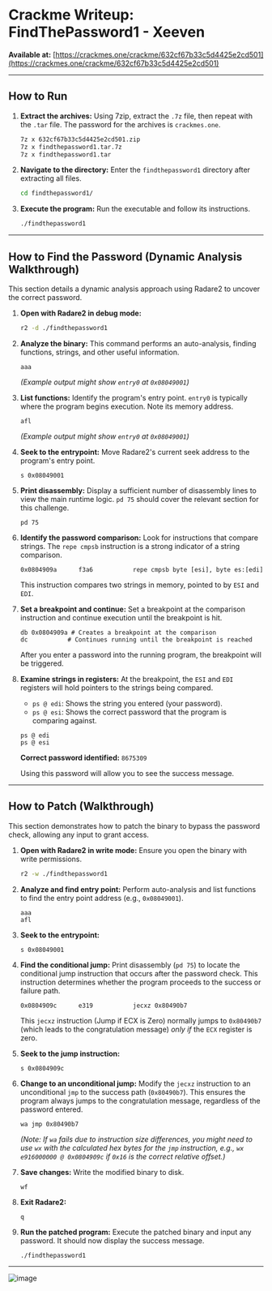 # Crackme Writeup: FindThePassword1 - Xeeven

**Available at:** [https://crackmes.one/crackme/632cf67b33c5d4425e2cd501](https://crackmes.one/crackme/632cf67b33c5d4425e2cd501)

---

## How to Run

1.  **Extract the archives:**
    Using 7zip, extract the `.7z` file, then repeat with the `.tar` file. The password for the archives is `crackmes.one`.

    ```bash
    7z x 632cf67b33c5d4425e2cd501.zip
    7z x findthepassword1.tar.7z
    7z x findthepassword1.tar
    ```

2.  **Navigate to the directory:**
    Enter the `findthepassword1` directory after extracting all files.

    ```bash
    cd findthepassword1/
    ```

3.  **Execute the program:**
    Run the executable and follow its instructions.

    ```bash
    ./findthepassword1
    ```

---

## How to Find the Password (Dynamic Analysis Walkthrough)

This section details a dynamic analysis approach using Radare2 to uncover the correct password.

1.  **Open with Radare2 in debug mode:**

    ```bash
    r2 -d ./findthepassword1
    ```

2.  **Analyze the binary:**
    This command performs an auto-analysis, finding functions, strings, and other useful information.

    ```
    aaa
    ```
    *(Example output might show `entry0` at `0x08049001`)*

3.  **List functions:**
    Identify the program's entry point. `entry0` is typically where the program begins execution. Note its memory address.

    ```
    afl
    ```
    *(Example output might show `entry0` at `0x08049001`)*

4.  **Seek to the entrypoint:**
    Move Radare2's current seek address to the program's entry point.

    ```
    s 0x08049001
    ```

5.  **Print disassembly:**
    Display a sufficient number of disassembly lines to view the main runtime logic. `pd 75` should cover the relevant section for this challenge.

    ```
    pd 75
    ```

6.  **Identify the password comparison:**
    Look for instructions that compare strings. The `repe cmpsb` instruction is a strong indicator of a string comparison.

    ```assembly
    0x0804909a      f3a6           repe cmpsb byte [esi], byte es:[edi]
    ```
    This instruction compares two strings in memory, pointed to by `ESI` and `EDI`.

7.  **Set a breakpoint and continue:**
    Set a breakpoint at the comparison instruction and continue execution until the breakpoint is hit.

    ```
    db 0x0804909a # Creates a breakpoint at the comparison
    dc           # Continues running until the breakpoint is reached
    ```
    After you enter a password into the running program, the breakpoint will be triggered.

8.  **Examine strings in registers:**
    At the breakpoint, the `ESI` and `EDI` registers will hold pointers to the strings being compared.
    *   `ps @ edi`: Shows the string you entered (your password).
    *   `ps @ esi`: Shows the correct password that the program is comparing against.

    ```
    ps @ edi
    ps @ esi
    ```
    **Correct password identified:** `8675309`

    Using this password will allow you to see the success message.

---

## How to Patch (Walkthrough)

This section demonstrates how to patch the binary to bypass the password check, allowing any input to grant access.

1.  **Open with Radare2 in write mode:**
    Ensure you open the binary with write permissions.

    ```bash
    r2 -w ./findthepassword1
    ```

2.  **Analyze and find entry point:**
    Perform auto-analysis and list functions to find the entry point address (e.g., `0x08049001`).

    ```
    aaa
    afl
    ```

3.  **Seek to the entrypoint:**

    ```
    s 0x08049001
    ```

4.  **Find the conditional jump:**
    Print disassembly (`pd 75`) to locate the conditional jump instruction that occurs after the password check. This instruction determines whether the program proceeds to the success or failure path.

    ```assembly
    0x0804909c      e319           jecxz 0x80490b7
    ```
    This `jecxz` instruction (Jump if ECX is Zero) normally jumps to `0x80490b7` (which leads to the congratulation message) *only if* the `ECX` register is zero.

5.  **Seek to the jump instruction:**

    ```
    s 0x0804909c
    ```

6.  **Change to an unconditional jump:**
    Modify the `jecxz` instruction to an unconditional `jmp` to the success path (`0x80490b7`). This ensures the program always jumps to the congratulation message, regardless of the password entered.

    ```
    wa jmp 0x80490b7
    ```
    *(Note: If `wa` fails due to instruction size differences, you might need to use `wx` with the calculated hex bytes for the `jmp` instruction, e.g., `wx e916000000 @ 0x0804909c` if `0x16` is the correct relative offset.)*

7.  **Save changes:**
    Write the modified binary to disk.

    ```
    wf
    ```

8.  **Exit Radare2:**

    ```
    q
    ```

9.  **Run the patched program:**
    Execute the patched binary and input any password. It should now display the success message.

    ```bash
    ./findthepassword1
    ```

---

![image](https://github.com/user-attachments/assets/97261c51-7a8b-4a10-a44c-71460cf35a4e)
